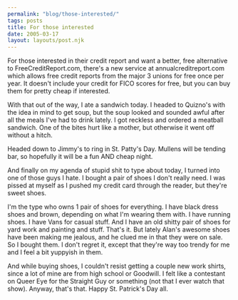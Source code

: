 ```yaml
---
permalink: "blog/those-interested/"
tags: posts
title: For those interested
date: 2005-03-17
layout: layouts/post.njk
---
```


For those interested in their credit report and want a better, free alternative to FreeCreditReport.com, there's a new service at annualcreditreport.com which allows free credit reports from the major 3 unions for free once per year. It doesn't include your credit for FICO scores for free, but you can buy them for pretty cheap if interested.

With that out of the way, I ate a sandwich today. I headed to Quizno's with the idea in mind to get soup, but the soup looked and sounded awful after all the meals I've had to drink lately. I got reckless and ordered a meatball sandwich. One of the bites hurt like a mother, but otherwise it went off without a hitch. 

Headed down to Jimmy's to ring in St. Patty's Day. Mullens will be tending bar, so hopefully it will be a fun AND cheap night. 

And finally on my agenda of stupid shit to type about today, I turned into one of those guys I hate. I bought a pair of shoes I don't really need. I was pissed at myself as I pushed my credit card through the reader, but they're sweet shoes.

I'm the type who owns 1 pair of shoes for everything. I have black dress shoes and brown, depending on what I'm wearing them with. I have running shoes. I have Vans for casual stuff. And I have an old shitty pair of shoes for yard work and painting and stuff. That's it. But lately Alan's awesome shoes have been making me jealous, and he clued me in that they were on sale. So I bought them. I don't regret it, except that they're way too trendy for me and I feel a bit yuppyish in them.

And while buying shoes, I couldn't resist getting a couple new work shirts, since a lot of mine are from high school or Goodwill. I felt like a contestant on Queer Eye for the Straight Guy or something (not that I ever watch that show). Anyway, that's that. Happy St. Patrick's Day all.